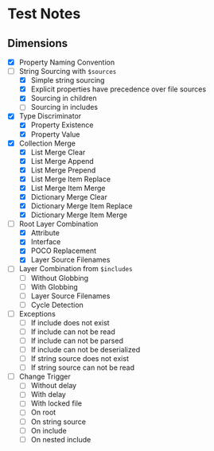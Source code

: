 # Test Notes

## Dimensions

- [X] Property Naming Convention
- [ ] String Sourcing with `$sources`
    + [X] Simple string sourcing
    + [X] Explicit properties have precedence over file sources
    + [X] Sourcing in children
    + [ ] Sourcing in includes
- [X] Type Discriminator
    + [X] Property Existence
    + [X] Property Value
- [X] Collection Merge
    + [X] List Merge Clear
    + [X] List Merge Append
    + [X] List Merge Prepend
    + [X] List Merge Item Replace
    + [X] List Merge Item Merge
    + [X] Dictionary Merge Clear
    + [X] Dictionary Merge Item Replace
    + [X] Dictionary Merge Item Merge
- [ ] Root Layer Combination
    + [X] Attribute
    + [X] Interface
    + [X] POCO Replacement
    + [X] Layer Source Filenames
- [ ] Layer Combination from `$includes`
    + [ ] Without Globbing
    + [ ] With Globbing
    + [ ] Layer Source Filenames
    + [ ] Cycle Detection
- [ ] Exceptions
    + [ ] If include does not exist
    + [ ] If include can not be read
    + [ ] If include can not be parsed
    + [ ] If include can not be deserialized
    + [ ] If string source does not exist
    + [ ] If string source can not be read
- [ ] Change Trigger
    + [ ] Without delay
    + [ ] With delay
    + [ ] With locked file
    + [ ] On root
    + [ ] On string source
    + [ ] On include
    + [ ] On nested include
